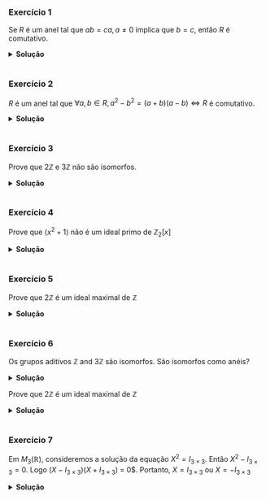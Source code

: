### Exercício 1

Se $R$ é um anel tal que $ab = ca, a \neq 0$ implica que $b = c$, então $R$ é comutativo.

<details>
<summary><strong>Solução</strong></summary><br>

Seja $a,b \in R$.

Se $a = 0$ ou $b = 0$, então $cd = dc = 0$.

Se $a,b \neq 0$, então

```math

\begin{aligned}
    ab &= c\\
    (ab)a &= ca\\
    a(ba) &= ca\\
    ba &= c
\end{aligned}

```

Logo, $R$ é comutativo.

</details>










<br>

### Exercício 2

$R$ é um anel tal que $\forall a,b \in R, a^2 - b^2 = (a+b)(a-b) \iff R$ é comutativo.

<details>
<summary><strong>Solução</strong></summary><br>

```math

\begin{aligned}

    (a+b)(a-b) &= a(a-b) + b(a-b)\\
    &= a^2 - ab + ba - b^2

\end{aligned}

```

Logo,

```math

\begin{aligned}

    (a+b)(a-b) = a^2 - b^2 &\iff (-ab + ba) = 0\\
    &\iff ab =ba

\end{aligned}

```

</details>










<br>

### Exercício 3

Prove que $2\mathbb{Z}$ e $3\mathbb{Z}$ não são isomorfos.

<details>
<summary><strong>Solução</strong></summary><br>

Suponha que exista um isomorfismo $f:2\mathbb{Z} \rightarrow 3\mathbb{Z}$

Assim, $f(2) = 3a$ para algum $a \in \mathbb{Z}$.

Então, calculamos $f(4)$ de duas formas diferentes:

1. $f(4) = f(2) + f(2) = 3a + 3a = 6a$
2. $f(4) = f(2) \cdot f(2) = 3a \cdot 3a = 9a^2$

Logo, $6a = 9a^2$, cuja única solução é $a = 0$.

Porém, $f(0) = 0 = f(2)$, o que contradiz com o fato de $f$ ser uma função injetora. Portanto, $2\mathbb{Z}$ e $3\mathbb{Z}$ não são isomorfos.

</details>










<br>

### Exercício 4

Prove que $\langle x^2 + 1 \rangle$ não é um ideal primo de $\mathbb{Z}_{2}[x]$

<details>
<summary><strong>Solução</strong></summary><br>

Seja $I = \langle x^2 + 1 \rangle$. Suponha que $I$ é primo em $\mathbb{Z}_{2}[x]$.

<br>

(1) Temos $\overline{1} = \overline{-1}$, o que leva a $x^2 + 1 = x^2 - 1$ em $\mathbb{Z}_{2}[x]$

(2) Se $\langle x^2 + 1 \rangle$ é primo em $\mathbb{Z}_{2}[x]$, então

```math
\mathbb{Z}_{2}[x] / \langle x^2 + 1 \rangle
```

é um domínio de integridade.

<br>

Neste quociente, $\overline{x^2 + 1} = \overline{0}$. Por outro lado, $0 = \overline{x^2 + 1} = \overline{x^2 - 1} = \overline{(x+1)}\overline{(x-1)}$.

Por ser um domínio de integridade, $\overline{x-1} \neq 0$ e $\overline{x+1} \neq 0$, o que é uma contradição.

Logo, $\langle x^2 + 1 \rangle$ não é ideal primo de $\mathbb{Z}_{2}[x]$


</details>










<br>

### Exercício 5

Prove que $2\mathbb{Z}$ é um ideal maximal de $\mathbb{Z}$

<details>
<summary><strong>Solução</strong></summary><br>

Como $\mathbb{Z}/2\mathbb{Z} \cong \mathbb{Z}_{2}$ é um corpo, então $2\mathbb{Z}$ é maximal em $\mathbb{Z}$.

$p\mathbb{Z}$ é maximal em $\mathbb{Z}$, se $p$ é primo.

</details>










<br>

### Exercício 6

Os grupos aditivos $\mathbb{Z}$ and $3\mathbb{Z}$ são isomorfos. São isomorfos como anéis?

<details>
<summary><strong>Solução</strong></summary><br>

Suponha que exista um isomorfismo $\phi : \mathbb{Z} \rightarrow 3\mathbb{Z}$.

Seja $\phi(x) = 3a$ e $\phi(y) = 3b$, com $a,b \in \mathbb{Z}$ Então,

```math
\begin{aligned}
    \phi(xy) &= \phi(x)\phi(y)\\
    &= 3a \cdot 3b\\
    &= 3 \cdot (3ab)\\
    &= 3 \phi(xy)
\end{aligned}
```

Um absurdo. Logo, não existe tal isomorfismo.

</details>

Prove que $2\mathbb{Z}$ é um ideal maximal de $\mathbb{Z}$

<details>
<summary><strong>Solução</strong></summary><br>

Como $\mathbb{Z}/2\mathbb{Z} \cong \mathbb{Z}_{2}$ é um corpo, então $2\mathbb{Z}$ é maximal em $\mathbb{Z}$.

$p\mathbb{Z}$ é maximal em $\mathbb{Z}$, se $p$ é primo.

</details>










<br>

### Exercício 7

Em $M_{3}(\mathbb{R})$, consideremos a solução da equação $X^2 = I_{3 \times 3}$. Então $X^2 - I_{3 \times 3} = 0$. Logo $(X - I_{3 \times 3})(X + I_{3 \times 3})$ = 0$. Portanto, $X = I_{3 \times 3}$ ou $X = -I_{3 \times 3}$

<details>
<summary><strong>Solução</strong></summary><br>

Esta afirmação é falsa porque toda matriz elementar é invertível. Logo, não necessariamente $X = I_{3 \times 3}$ ou $X = -I_{3 \times 3}$.

</details>
